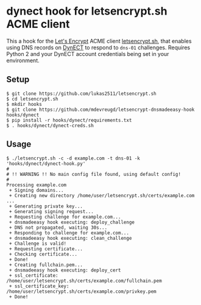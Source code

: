 # dynect hook for letsencrypt.sh ACME client

This a hook for the [Let's Encrypt](https://letsencrypt.org/) ACME client [letsencrypt.sh](https://github.com/lukas2511/letsencrypt.sh), that enables using DNS records on [DynECT](https://www.dyn.com/) to respond to `dns-01` challenges. Requires Python 2 and your DynECT account credentials being set in your environment.

## Setup

```
$ git clone https://github.com/lukas2511/letsencrypt.sh
$ cd letsencrypt.sh
$ mkdir hooks
$ git clone https://github.com/mdevreugd/letsencrypt-dnsmadeeasy-hook hooks/dynect
$ pip install -r hooks/dynect/requirements.txt
$ . hooks/dynect/dynect-creds.sh
```

## Usage

```
$ ./letsencrypt.sh -c -d example.com -t dns-01 -k 'hooks/dynect/dynect-hook.py'
#
# !! WARNING !! No main config file found, using default config!
#
Processing example.com
 + Signing domains...
 + Creating new directory /home/user/letsencrypt.sh/certs/example.com ...
 + Generating private key...
 + Generating signing request...
 + Requesting challenge for example.com...
 + dnsmadeeasy hook executing: deploy_challenge
 + DNS not propagated, waiting 30s...
 + Responding to challenge for example.com...
 + dnsmadeeasy hook executing: clean_challenge
 + Challenge is valid!
 + Requesting certificate...
 + Checking certificate...
 + Done!
 + Creating fullchain.pem...
 + dnsmadeeasy hook executing: deploy_cert
 + ssl_certificate: /home/user/letsencrypt.sh/certs/example.com/fullchain.pem
 + ssl_certificate_key: /home/user/letsencrypt.sh/certs/example.com/privkey.pem
 + Done!
```

